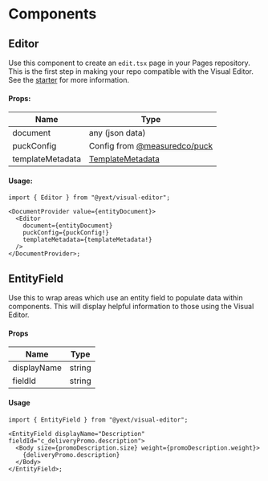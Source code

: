# Components

## Editor

Use this component to create an `edit.tsx` page in your Pages repository. This is the first step
in making your repo compatible with the Visual Editor. See the [starter](//TODO) for more
information.

#### Props:

| Name             | Type                                                               |
| ---------------- | ------------------------------------------------------------------ |
| document         | any (json data)                                                    |
| puckConfig       | Config from [@measuredco/puck](https://github.com/measuredco/puck) |
| templateMetadata | [TemplateMetadata](//TODO)                                         |

#### Usage:

```tsx
import { Editor } from "@yext/visual-editor";

<DocumentProvider value={entityDocument}>
  <Editor
    document={entityDocument}
    puckConfig={puckConfig!}
    templateMetadata={templateMetadata!}
  />
</DocumentProvider>;
```

## EntityField

Use this to wrap areas which use an entity field to populate data within components. This will
display helpful information to those using the Visual Editor.

#### Props

| Name        | Type   |
| ----------- | ------ |
| displayName | string |
| fieldId     | string |

#### Usage

```tsx
import { EntityField } from "@yext/visual-editor";

<EntityField displayName="Description" fieldId="c_deliveryPromo.description">
  <Body size={promoDescription.size} weight={promoDescription.weight}>
    {deliveryPromo.description}
  </Body>
</EntityField>;
```

